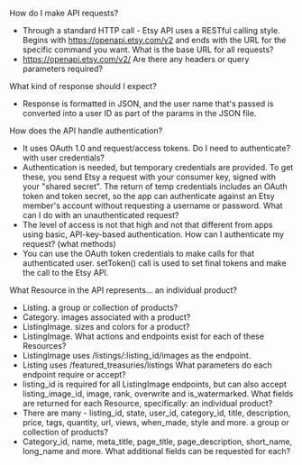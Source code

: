 How do I make API requests?
  * Through a standard HTTP call - Etsy API uses a RESTful calling style. Begins with https://openapi.etsy.com/v2 and ends with the URL for the specific command you want.
What is the base URL for all requests?
  * https://openapi.etsy.com/v2/
Are there any headers or query parameters required?

What kind of response should I expect?
  * Response is formatted in JSON, and the user name that's passed is converted into a user ID as part of the params in the JSON file.

How does the API handle authentication?
   * It uses OAuth 1.0 and request/access tokens.
Do I need to authenticate? with user credentials?
  * Authentication is needed, but temporary credentials are provided. To get these, you send Etsy a request with your consumer key, signed with your "shared secret". The return of temp credentials includes an OAuth token and token secret, so the app can authenticate against an Etsy member's account without requesting a username or password.
What can I do with an unauthenticated request?
  * The level of access is not that high and not that different from apps using basic, API-key-based authentication.
How can I authenticate my request? (what methods)
  * You can use the OAuth token credentials to make calls for that authenticated user. setToken() call is used to set final tokens and make the call to the Etsy API.

What Resource in the API represents...
an individual product?
  * Listing.
a group or collection of products?
  * Category.
images associated with a product?
  * ListingImage.
sizes and colors for a product?
  * ListingImage.
What actions and endpoints exist for each of these Resources?
  * ListingImage uses /listings/:listing_id/images as the endpoint.
  * Listing uses /featured_treasuries/listings
What parameters do each endpoint require or accept?
  * listing_id is required for all ListingImage endpoints, but can also accept listing_image_id, image, rank, overwrite and is_watermarked.
What fields are returned for each Resource, specifically:
an individual product?
  * There are many - listing_id, state, user_id, category_id, title, description, price, tags, quantity, url, views, when_made, style and more.
a group or collection of products?
  * Category_id, name, meta_title, page_title, page_description, short_name, long_name and more.
What additional fields can be requested for each?
